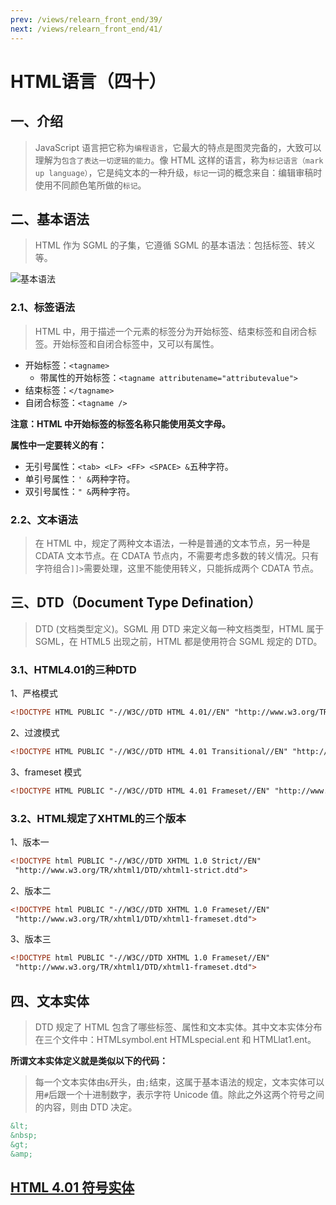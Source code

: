 ```yaml
---
prev: /views/relearn_front_end/39/
next: /views/relearn_front_end/41/
---
```

# HTML语言（四十）

## 一、介绍

> JavaScript 语言把它称为`编程语言`，它最大的特点是图灵完备的，大致可以理解为`包含了表达一切逻辑的能力`。像 HTML 这样的语言，称为`标记语言（mark up language）`，它是纯文本的一种升级，`标记`一词的概念来自：编辑审稿时使用不同颜色笔所做的`标记`。

## 二、基本语法

> HTML 作为 SGML 的子集，它遵循 SGML 的基本语法：包括标签、转义等。

![基本语法](https://static001.geekbang.org/resource/image/b6/bc/b6fdf08dbe47c837e274ff1bb6f630bc.jpg)

### 2.1、标签语法

> HTML 中，用于描述一个元素的标签分为开始标签、结束标签和自闭合标签。开始标签和自闭合标签中，又可以有属性。

- 开始标签：`<tagname>`
  - 带属性的开始标签：`<tagname attributename="attributevalue">`
- 结束标签：`</tagname>`
- 自闭合标签：`<tagname />`

**注意：HTML 中开始标签的标签名称只能使用英文字母。**

**属性中一定要转义的有：**

- 无引号属性：`<tab> <LF> <FF> <SPACE> &`五种字符。
- 单引号属性：`' &`两种字符。
- 双引号属性：`" &`两种字符。

### 2.2、文本语法

> 在 HTML 中，规定了两种文本语法，一种是普通的文本节点，另一种是 CDATA 文本节点。在 CDATA 节点内，不需要考虑多数的转义情况。只有字符组合`]]>`需要处理，这里不能使用转义，只能拆成两个 CDATA 节点。

## 三、DTD（Document Type Defination）

> DTD (文档类型定义)。SGML 用 DTD 来定义每一种文档类型，HTML 属于 SGML，在 HTML5 出现之前，HTML 都是使用符合 SGML 规定的 DTD。

### 3.1、HTML4.01的三种DTD

1、严格模式

```html
<!DOCTYPE HTML PUBLIC "-//W3C//DTD HTML 4.01//EN" "http://www.w3.org/TR/html4/strict.dtd">
```

2、过渡模式

```html
<!DOCTYPE HTML PUBLIC "-//W3C//DTD HTML 4.01 Transitional//EN" "http://www.w3.org/TR/html4/loose.dtd">
```

3、frameset 模式

```html
<!DOCTYPE HTML PUBLIC "-//W3C//DTD HTML 4.01 Frameset//EN" "http://www.w3.org/TR/html4/frameset.dtd">
```

### 3.2、HTML规定了XHTML的三个版本

1、版本一

```html
<!DOCTYPE html PUBLIC "-//W3C//DTD XHTML 1.0 Strict//EN"
 "http://www.w3.org/TR/xhtml1/DTD/xhtml1-strict.dtd">
```

2、版本二

```html
<!DOCTYPE html PUBLIC "-//W3C//DTD XHTML 1.0 Frameset//EN"
 "http://www.w3.org/TR/xhtml1/DTD/xhtml1-frameset.dtd">
```

3、版本三

```html
<!DOCTYPE html PUBLIC "-//W3C//DTD XHTML 1.0 Frameset//EN"
 "http://www.w3.org/TR/xhtml1/DTD/xhtml1-frameset.dtd">
```

## 四、文本实体

> DTD 规定了 HTML 包含了哪些标签、属性和文本实体。其中文本实体分布在三个文件中：HTMLsymbol.ent HTMLspecial.ent 和 HTMLlat1.ent。

**所谓文本实体定义就是类似以下的代码：**

> 每一个文本实体由`&`开头，由`;`结束，这属于基本语法的规定，文本实体可以用`#`后跟一个十进制数字，表示字符 Unicode 值。除此之外这两个符号之间的内容，则由 DTD 决定。

```html
&lt;
&nbsp;
&gt;
&amp;
```

## [HTML 4.01 符号实体](http://www.w3school.com.cn/tags/html_ref_symbols.html)
